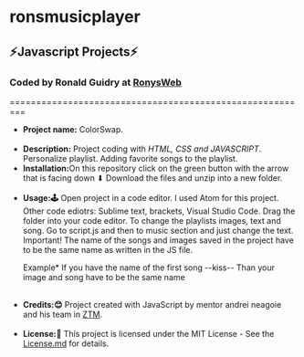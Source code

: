 # ronsmusicplayer
<h2>⚡Javascript Projects⚡</h2>
<h3>Coded by Ronald Guidry at <a href="https://www.ronysweb.com/">RonysWeb</a></h3>
=========================================================

<ul>
 <li><strong>Project name:</strong> ColorSwap.</li><br>

 <li><strong>Description:</strong> Project coding with <em>HTML, CSS and JAVASCRIPT</em>. Personalize playlist. Adding favorite songs to the playlist. 

 <li><strong>Installation:</strong>On this repository click on the green button with the arrow that is facing down ⬇ Download the files and unzip into a new folder.</li><br>

 <li><strong>Usage:🕹</strong> Open project in a code editor. I used Atom for this project. Other code ediotrs: Sublime text, brackets, Visual Studio Code. Drag the folder into your code editor. To change the playlists images, text and song. Go to script.js and then to music section and just change the text. Important! The name of the songs and images saved in the project have to be the same name as written in the JS file.</li> <p>Example* If you have the name of the first song --kiss-- Than your image and song have to be the same name</p><br>

 <li><strong>Credits:😊</strong> Project created with JavaScript by mentor andrei neagoie and his team in <a href="https://github.com/aneagoie">ZTM</a>. </li><br>

 <li><strong>License:📄</strong> This project is licensed under the MIT License - See the <a href="https://github.com/Ronysweb/ronsmusicplayer/blob/main/LICENSE">License.md</a> for details.</li>
</ul>
